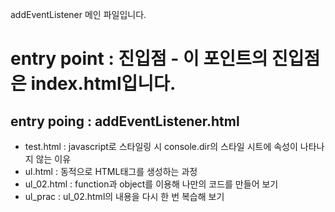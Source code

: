 addEventListener 메인 파일입니다.
# entry point : 진입점 - 이 포인트의 진입점은 index.html입니다.

## entry poing : addEventListener.html
- test.html : javascript로 스타일링 시 console.dir의 스타일 시트에 속성이 나타나지 않는 이유
- ul.html : 동적으로 HTML태그를 생성하는 과정
- ul_02.html : function과 object를 이용해 나만의 코드를 만들어 보기
- ul_prac : ul_02.html의 내용을 다시 한 번 복습해 보기